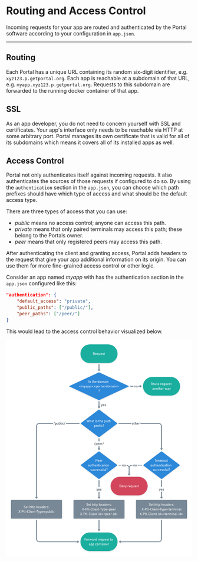# Routing and Access Control

Incoming requests for your app are routed and authenticated by the Portal software 
according to your configuration in `app.json`.

---

## Routing

Each Portal has a unique URL containing its random six-digit identifier, e.g. `xyz123.p.getportal.org`.
Each app is reachable at a subdomain of that URL, e.g. `myapp.xyz123.p.getportal.org`.
Requests to this subdomain are forwarded to the running docker container of that app.

## SSL

As an app developer, you do not need to concern yourself with SSL and certificates.
Your app's interface only needs to be reachable via HTTP at some arbitrary port.
Portal manages its own certificate that is valid for all of its subdomains
which means it covers all of its installed apps as well.

## Access Control

Portal not only authenticates itself against incoming requests.
It also authenticates the sources of those requests if configured to do so.
By using the `authentication` section in the `app.json`, you can choose
which path prefixes should have which type of access
and what should be the default access type.

There are three types of access that you can use:

* *public* means no access control; anyone can access this path.
* *private* means that only paired terminals may access this path; these belong to the Portals owner.
* *peer* means that only registered peers may access this path.

After authenticating the client and granting access, Portal adds headers to the request
that give your app additional information on its origin.
You can use them for more fine-grained access control or other logic.

Consider an app named *myapp* with has the authentication section in the `app.json` configured like this:
```json
"authentication": {
    "default_access": "private",
    "public_paths": ["/public/"],
    "peer_paths": ["/peer/"]
}
```

This would lead to the access control behavior visualized below.

![Routing Flowchart](img/routing_flow.png)